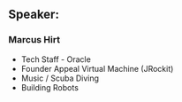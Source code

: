 ## Speaker: 

### Marcus Hirt
* Tech Staff - Oracle
* Founder Appeal Virtual Machine (JRockit)
* Music / Scuba Diving
* Building Robots

